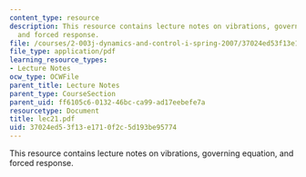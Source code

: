 ```yaml
---
content_type: resource
description: This resource contains lecture notes on vibrations, governing equation,
  and forced response.
file: /courses/2-003j-dynamics-and-control-i-spring-2007/37024ed53f13e1710f2c5d193be95774_lec21.pdf
file_type: application/pdf
learning_resource_types:
- Lecture Notes
ocw_type: OCWFile
parent_title: Lecture Notes
parent_type: CourseSection
parent_uid: ff6105c6-0132-46bc-ca99-ad17eebefe7a
resourcetype: Document
title: lec21.pdf
uid: 37024ed5-3f13-e171-0f2c-5d193be95774
---
```

This resource contains lecture notes on vibrations, governing equation, and forced response.
